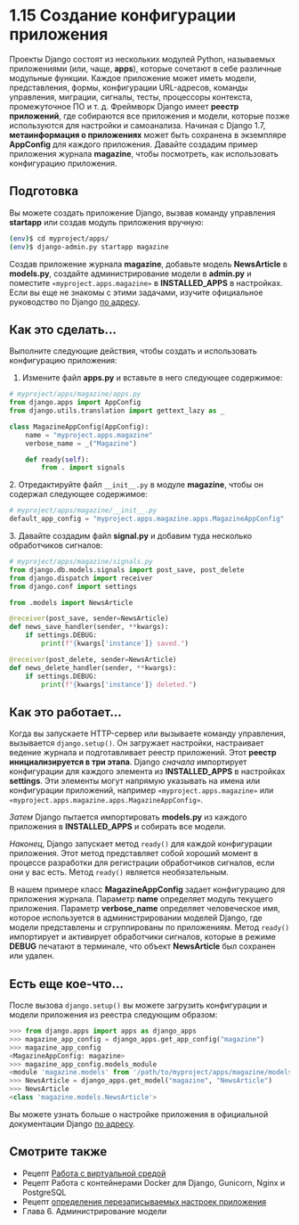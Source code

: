 # 1.15 Создание конфигурации приложения

Проекты Django состоят из нескольких модулей Python, называемых приложениями (или, чаще, **apps**), которые сочетают в себе различные модульные функции. Каждое приложение может иметь модели, представления, формы, конфигурации URL-адресов, команды управления, миграции, сигналы, тесты, процессоры контекста, промежуточное ПО и т. д. Фреймворк Django имеет **реестр приложений**, где собираются все приложения и модели, которые позже используются для настройки и самоанализа. Начиная с Django 1.7, **метаинформация о приложениях** может быть сохранена в экземпляре **AppConfig** для каждого приложения. Давайте создадим пример приложения журнала **magazine**, чтобы посмотреть, как использовать конфигурацию приложения.

## Подготовка

Вы можете создать приложение Django, вызвав команду управления **startapp** или создав модуль приложения вручную:

```bash
(env)$ cd myproject/apps/
(env)$ django-admin.py startapp magazine
```

Создав приложение журнала **magazine**, добавьте модель **NewsArticle** в **models.py**, создайте администрирование модели в **admin.py** и поместите `«myproject.apps.magazine»` в **INSTALLED\_APPS** в настройках. Если вы еще не знакомы с этими задачами, изучите официальное руководство по Django [по адресу](https://docs.djangoproject.com/en/3.0/intro/tutorial01/).

## Как это сделать...

Выполните следующие действия, чтобы создать и использовать конфигурацию приложения:

1. Измените файл **apps.py** и вставьте в него следующее содержимое:

```python
# myproject/apps/magazine/apps.py
from django.apps import AppConfig
from django.utils.translation import gettext_lazy as _

class MagazineAppConfig(AppConfig):
    name = "myproject.apps.magazine"
    verbose_name = _("Magazine")

    def ready(self):
        from . import signals
```

2\. Отредактируйте файл `__init__.py` в модуле **magazine**, чтобы он содержал следующее содержимое:

```python
# myproject/apps/magazine/__init__.py
default_app_config = "myproject.apps.magazine.apps.MagazineAppConfig"
```

3\. Давайте создадим файл **signal.py** и добавим туда несколько обработчиков сигналов:

```python
# myproject/apps/magazine/signals.py
from django.db.models.signals import post_save, post_delete
from django.dispatch import receiver
from django.conf import settings

from .models import NewsArticle

@receiver(post_save, sender=NewsArticle)
def news_save_handler(sender, **kwargs):
    if settings.DEBUG:
        print(f"{kwargs['instance']} saved.")

@receiver(post_delete, sender=NewsArticle)
def news_delete_handler(sender, **kwargs):
    if settings.DEBUG:
        print(f"{kwargs['instance']} deleted.")
```

## Как это работает...

Когда вы запускаете HTTP-сервер или вызываете команду управления, вызывается `django.setup()`. Он загружает настройки, настраивает ведение журнала и подготавливает реестр приложений. Этот **реестр инициализируется в три этапа**. Django _сначала_ импортирует конфигурации для каждого элемента из **INSTALLED\_APPS** в настройках **settings**. Эти элементы могут напрямую указывать на имена или конфигурации приложений, например `«myproject.apps.magazine»` или `«myproject.apps.magazine.apps.MagazineAppConfig»`.

_Затем_ Django пытается импортировать **models.py** из каждого приложения в **INSTALLED\_APPS** и собирать все модели.

_Наконец_, Django запускает метод `ready()` для каждой конфигурации приложения. Этот метод представляет собой хороший момент в процессе разработки для регистрации обработчиков сигналов, если они у вас есть. Метод `ready()` является необязательным.

В нашем примере класс **MagazineAppConfig** задает конфигурацию для приложения журнала. Параметр **name** определяет модуль текущего приложения. Параметр **verbose\_name** определяет человеческое имя, которое используется в администрировании моделей Django, где модели представлены и сгруппированы по приложениям. Метод `ready()` импортирует и активирует обработчики сигналов, которые в режиме **DEBUG** печатают в терминале, что объект **NewsArticle** был сохранен или удален.

## Есть еще кое-что...

После вызова `django.setup()` вы можете загрузить конфигурации и модели приложения из реестра следующим образом:

```python
>>> from django.apps import apps as django_apps
>>> magazine_app_config = django_apps.get_app_config("magazine")
>>> magazine_app_config
<MagazineAppConfig: magazine>
>>> magazine_app_config.models_module
<module 'magazine.models' from '/path/to/myproject/apps/magazine/models.py'>
>>> NewsArticle = django_apps.get_model("magazine", "NewsArticle")
>>> NewsArticle
<class 'magazine.models.NewsArticle'>
```

Вы можете узнать больше о настройке приложения в официальной документации Django [по адресу](https://docs.djangoproject.com/en/2.2/ref/applications/).

## Смотрите также

* Рецепт [Работа с виртуальной средой](1.3-rabota-s-virtualnoi-sredoi.md)
* Рецепт Работа с контейнерами Docker для Django, Gunicorn, Nginx и PostgreSQL
* Рецепт [определения перезаписываемых настроек приложения](1.16-opredelenie-perezapisyvaemykh-parametrov-prilozheniya.md)
* Глава 6. Администрирование модели
